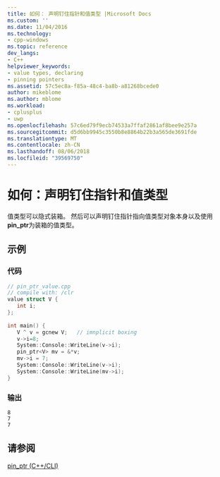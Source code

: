 ```yaml
---
title: 如何： 声明钉住指针和值类型 |Microsoft Docs
ms.custom: ''
ms.date: 11/04/2016
ms.technology:
- cpp-windows
ms.topic: reference
dev_langs:
- C++
helpviewer_keywords:
- value types, declaring
- pinning pointers
ms.assetid: 57c5ec8a-f85a-48c4-ba8b-a81268bcede0
author: mikeblome
ms.author: mblome
ms.workload:
- cplusplus
- uwp
ms.openlocfilehash: 57c6ed79f9ecb74533a7ffaf2861af8bee9e257a
ms.sourcegitcommit: d5d6bb9945c3550b8e8864b22b3a565de3691fde
ms.translationtype: MT
ms.contentlocale: zh-CN
ms.lasthandoff: 08/06/2018
ms.locfileid: "39569750"
---
```

# <a name="how-to-declare-pinning-pointers-and-value-types"></a>如何：声明钉住指针和值类型
值类型可以隐式装箱。 然后可以声明钉住指针指向值类型对象本身以及使用**pin_ptr**为装箱的值类型。  
  
## <a name="example"></a>示例  
  
### <a name="code"></a>代码  
  
```cpp  
// pin_ptr_value.cpp  
// compile with: /clr  
value struct V {  
   int i;  
};  
  
int main() {  
   V ^ v = gcnew V;   // imnplicit boxing  
   v->i=8;  
   System::Console::WriteLine(v->i);  
   pin_ptr<V> mv = &*v;  
   mv->i = 7;  
   System::Console::WriteLine(v->i);  
   System::Console::WriteLine(mv->i);  
}  
```  
  
### <a name="output"></a>输出  
  
```Output  
8  
7  
7  
```  
  
## <a name="see-also"></a>请参阅  
 [pin_ptr (C++/CLI)](../windows/pin-ptr-cpp-cli.md)